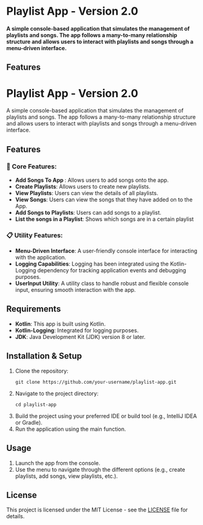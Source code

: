 <h1> Playlist App - Version 2.0</h1>

<h4>A simple console-based application that simulates the management of playlists and songs. The app follows a many-to-many relationship structure and allows users to interact with playlists and songs through a menu-driven interface.</h4>


<h2>Features</h2><h1>Playlist App - Version 2.0</h1>

<p>A simple console-based application that simulates the management of playlists and songs. The app follows a many-to-many relationship structure and allows users to interact with playlists and songs through a menu-driven interface.</p>

<h2>Features</h2>

<h3>🎵 Core Features:</h3>
<ul>
    <li><strong> Add Songs To App </strong>: Allows users to add songs onto the app.</li>
    <li><strong>Create Playlists</strong>: Allows users to create new playlists.</li>
    <li><strong>View Playlists</strong>: Users can view the details of all playlists.</li>
    <li><strong>View Songs</strong>: Users can view the songs that they have added on to the App.</li>
    <li><strong>Add Songs to Playlists</strong>: Users can add songs to a playlist.</li>
    <li><strong> List the songs in a Playlist</strong>: Shows which songs are in a certain playlist</li>
</ul>

<h3>📋 Utility Features:</h3>
<ul>
    <li><strong>Menu-Driven Interface</strong>: A user-friendly console interface for interacting with the application.</li>
    <li><strong>Logging Capabilities</strong>: Logging has been integrated using the Kotlin-Logging dependency for tracking application events and debugging purposes.</li>
    <li><strong>UserInput Utility</strong>: A utility class to handle robust and flexible console input, ensuring smooth interaction with the app.</li>
</ul>


<h2>Requirements</h2>
<ul>
    <li><strong>Kotlin</strong>: This app is built using Kotlin.</li>
    <li><strong>Kotlin-Logging</strong>: Integrated for logging purposes.</li>
    <li><strong>JDK</strong>: Java Development Kit (JDK) version 8 or later.</li>
</ul>

<h2>Installation & Setup</h2>
<ol>
    <li>Clone the repository:
        <pre><code>git clone https://github.com/your-username/playlist-app.git</code></pre>
    </li>
    <li>Navigate to the project directory:
        <pre><code>cd playlist-app</code></pre>
    </li>
    <li>Build the project using your preferred IDE or build tool (e.g., IntelliJ IDEA or Gradle).</li>
    <li>Run the application using the main function.</li>
</ol>

<h2>Usage</h2>
<ol>
    <li>Launch the app from the console.</li>
    <li>Use the menu to navigate through the different options (e.g., create playlists, add songs, view playlists, etc.).</li>
</ol>

<h2>License</h2>
<p>This project is licensed under the MIT License - see the <a href="LICENSE">LICENSE</a> file for details.</p>


